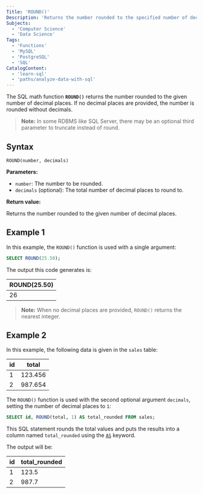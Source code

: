 ```yaml
---
Title: 'ROUND()'
Description: 'Returns the number rounded to the specified number of decimal places.'
Subjects:
  - 'Computer Science'
  - 'Data Science'
Tags:
  - 'Functions'
  - 'MySQL'
  - 'PostgreSQL'
  - 'SQL'
CatalogContent:
  - 'learn-sql'
  - 'paths/analyze-data-with-sql'
---
```


The SQL math function **`ROUND()`** returns the number rounded to the given number of decimal places. If no decimal places are provided, the number is rounded without decimals.

> **Note:** In some RDBMS like SQL Server, there may be an optional third parameter to truncate instead of round.

## Syntax

```pseudo
ROUND(number, decimals)
```

**Parameters:**

- `number`: The number to be rounded.
- `decimals` (optional): The total number of decimal places to round to.

**Return value:**

Returns the number rounded to the given number of decimal places.

## Example 1

In this example, the `ROUND()` function is used with a single argument:

```sql
SELECT ROUND(25.50);
```

The output this code generates is:

| ROUND(25.50) |
| ------------ |
| 26           |

> **Note:** When no decimal places are provided, `ROUND()` returns the nearest integer.

## Example 2

In this example, the following data is given in the `sales` table:

| id  | total   |
| --- | ------- |
| 1   | 123.456 |
| 2   | 987.654 |

The `ROUND()` function is used with the second optional argument `decimals`, setting the number of decimal places to `1`:

```sql
SELECT id, ROUND(total, 1) AS total_rounded FROM sales;
```

This SQL statement rounds the total values and puts the results into a column named `total_rounded` using the [`AS`](https://www.codecademy.com/resources/docs/sql/commands/as) keyword.

The output will be:

| id  | total_rounded |
| --- | ------------- |
| 1   | 123.5         |
| 2   | 987.7         |
